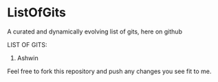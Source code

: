 # ListOfGits
A curated and dynamically evolving list of gits, here on github

LIST OF GITS:
1. Ashwin

Feel free to fork this repository and push any changes you see fit to me.
